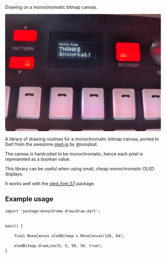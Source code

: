 Drawing on a monochromatic bitmap canvas.

![example of using monochrome_draw package on an Akai Fire](doc/example1.jpeg)

A library of drawing routines for a monochromatic bitmap canvas, ported to Dart from the awesome [oled-js](https://github.com/noopkat/oled-js) by @noopkat. 

The canvas is hardcoded to be monochromatic, hence each pixel is represented as a boolean value. 

This library can be useful when using small, cheap monochromatic OLED displays. 

It works well with the [oled_font_57](https://pub.dev/packages/oled_font_57) package.


## Example usage

```
import 'package:monochrome_draw/draw.dart';


main() {

    final MonoCanvas oledBitmap = MonoCanvas(128, 64);

    oledBitmap.drawLine(5, 5, 50, 50, true);
}
```
